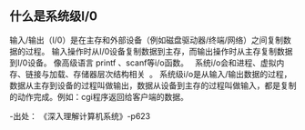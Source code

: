 ## 什么是系统级I/0
输入/输出（I/0）是在主存和外部设备（例如磁盘驱动器/终端/网络）之间复制数据的过程。 输入操作时从I/0设备复制数据到主存，而输出操作时从主存复制数据到I/0设备。 像高级语言 printf 、scanf等i/o函数。
  系统i/o会和进程、虚拟内存、链接与加载、存储器层次结构相关  。
系统级i/o是从输入/输出数据的过程， 数据从主存到设备的过程叫做输出，数据从设备到主存的过程叫做输入，都是复制的动作完成。例如：cgi程序返回给客户端的数据。

-出处： 《深入理解计算机系统》-p623
